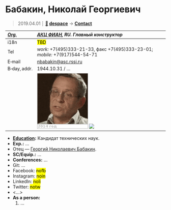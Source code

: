 # Бабакин, Николай Георгиевич
> 2019.04.01 ┊ **[🚀](../index/index.md) [despace](index.md)** → **[Contact](contact.md)**

|*[Org.](contact.md)*|*[АКЦ ФИАН](zz_asc_fian.md), RU. Главный конструктор*|
|:--|:--|
|i18n| <mark>TBD</mark> |
|Tel| *work:* +7(495)333-21-33, факс +7(495)333-23-01; *mobile:* +7(917)544-54-71 |
|E‑mail| <nbabakin@asc.rssi.ru> |
|B‑day, addr.| 1944.10.31 / … |
|| [![](f/contact/b/babakin_002_animated.gif)](f/contact/b/babakin_002_photo.jpg) [![](f/contact/b/babakin_002_sign_thumb.jpg)](f/contact/b/babakin_002_sign.png) |

   - **[Education](edu.md):** Кандидат технических наук.
   - **Exp.:** …
   -  Отец — [Георгий Николаевич Бабакин](zz_babakin1.md).
   - **SC/Equip.:** …
   - **Conferences:** …
   - Git: …
   - Facebook: <mark>nofb</mark>
   - Instagram: <mark>noin</mark>
   - LinkedIn: <mark>noli</mark>
   - Twitter: <mark>notw</mark>
   - <…>
   - **As a person:**
      1. …
